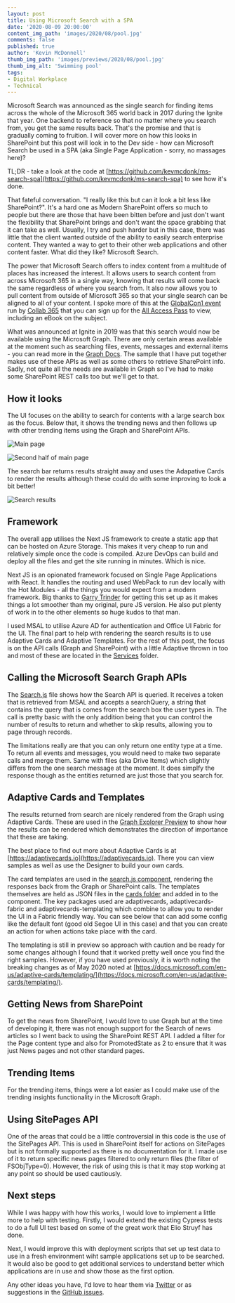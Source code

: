 ```yaml
---
layout: post
title: Using Microsoft Search with a SPA
date: '2020-08-09 20:00:00'
content_img_path: 'images/2020/08/pool.jpg'
comments: false
published: true
author: 'Kevin McDonnell'
thumb_img_path: 'images/previews/2020/08/pool.jpg'
thumb_img_alt: 'Swimming pool'
tags:
- Digital Workplace
- Technical
---
```


Microsoft Search was announced as the single search for finding items across the whole of the Microsoft 365 world back in 2017 during the Ignite that year. One backend to reference so that no matter where you search from, you get the same results back. That's the promise and that is gradually coming to fruition. I will cover more on how this looks in SharePoint but this post will look in to the Dev side - how can Microsoft Search be used in a SPA (aka Single Page Application - sorry, no massages here)?

TL;DR - take a look at the code at [https://github.com/kevmcdonk/ms-search-spa](https://github.com/kevmcdonk/ms-search-spa) to see how it's done.

That fateful conversation. "I really like this but can it look a bit less like SharePoint?". It's a hard one as Modern SharePoint offers so much to people but there are those that have been bitten before and just don't want the flexibility that SharePoint brings and don't want the space grabbing that it can take as well. Usually, I try and push harder but in this case, there was little that the client wanted outside of the ability to easily search enterprise content. They wanted a way to get to their other web applications and other content faster. What did they like? Microsoft Search.

The power that Microsoft Search offers to index content from a multitude of places has increased the interest. It allows users to search content from across Microsoft 365 in a single way, knowing that results will come back the same regardless of where you search from. It also now allows you to pull content from outside of Microsoft 365 so that your single search can be aligned to all of your content. I spoke more of this at the [GlobalCon1 event](https://events.collab365.community/globalcon1-agenda/) run by [Collab 365](https://collab365.community/) that you can sign up for the [All Access Pass](https://partners.collab365.community/13990/41362) to view, including an eBook on the subject.

What was announced at Ignite in 2019 was that this search would now be available using the Microsoft Graph. There are only certain areas available at the moment such as searching files, events, messages and external items - you can read more in the [Graph Docs](https://docs.microsoft.com/en-us/graph/api/resources/search-api-overview?view=graph-rest-beta). The sample that I have put together makes use of these APIs as well as some others to retrieve SharePoint info. Sadly, not quite all the needs are available in Graph so I've had to make some SharePoint REST calls too but we'll get to that.

## How it looks

The UI focuses on the ability to search for contents with a large search box as the focus. Below that, it shows the trending news and then follows up with other trending items using the Graph and SharePoint APIs.

![Main page](/images/2020/08/mssearchspa-1.jpg)

![Second half of main page](/images/2020/08/mssearchspa-2.jpg)

The search bar returns results straight away and uses the Adapative Cards to render the results although these could do with some improving to look a bit better!

![Search results](/images/2020/08/mssearchspa-3.jpg)

## Framework
The overall app utilises the Next JS framework to create a static app that can be hosted on Azure Storage. This makes it very cheap to run and relatively simple once the code is compiled. Azure DevOps can build and deploy all the files and get the site running in minutes. Which is nice.

Next JS is an opionated framework focused on Single Page Applications with React. It handles the routing and used WebPack to run dev locally with the Hot Modules - all the things you would expect from a modern framework. Big thanks to [Garry Trinder](https://www.twitter.com/garrytrinder) for getting this set up as it makes things a lot smoother than my original, pure JS version. He also put plenty of work in to the other elements so huge kudos to that man.

I used MSAL to utilise Azure AD for authentication and Office UI Fabric for the UI. The final part to help with rendering the search results is to use Adaptive Cards and Adaptive Templates. For the rest of this post, the focus is on the API calls (Graph and SharePoint) with a little Adaptive thrown in too and most of these are located in the [Services](https://github.com/kevmcdonk/ms-search-spa/tree/master/services) folder.

## Calling the Microsoft Search Graph APIs
The [Search.js](https://github.com/kevmcdonk/ms-search-spa/blob/master/services/search.js) file shows how the Search API is queried. It receives a token that is retrieved from MSAL and accepts a searchQuery, a string that contains the query that is comes from the search box the user types in. The call is pretty basic with the only addition being that you can control the number of results to return and whether to skip results, allowing you to page through records.

<script src="https://gist.github.com/kevmcdonk/5cb7f9a6a72f58628dd57e826af49489.js"></script>

The limitations really are that you can only return one entity type at a time. To return all events and messages, you would need to make two separate calls and merge them. Same with files (aka Drive Items) which slightly differs from the one search message at the moment. It does simplfy the response though as the entities returned are just those that you search for.

## Adaptive Cards and Templates
The results returned from search are nicely rendered from the Graph using Adaptive Cards. These are used in the [Graph Explorer Preview](https://developer.microsoft.com/en-us/graph/graph-explorer/preview) to show how the results can be rendered which demonstrates the direction of importance that these are taking.

The best place to find out more about Adaptive Cards is at [https://adaptivecards.io](https://adaptivecards.io). There you can view samples as well as use the Designer to build your own cards. 

The card templates are used in the [search.js component](https://github.com/kevmcdonk/ms-search-spa/blob/master/components/search.js), rendering the responses back from the Graph or SharePoint calls. The templates themselves are held as JSON files in the [cards folder](https://github.com/kevmcdonk/ms-search-spa/tree/master/cards) and added in to the component. The key packages used are adaptivecards, adaptivecards-fabric and adaptivecards-templating which combine to allow you to render the UI in a Fabric friendly way. You can see below that can add some config like the default font (good old Segoe UI in this case) and that you can create an action for when actions take place with the card. 

The templating is still in preview so approach with caution and be ready for some changes although I found that it worked pretty well once you find the right samples. However, if you have used previously, it is worth noting the breaking changes as of May 2020 noted at [https://docs.microsoft.com/en-us/adaptive-cards/templating/](https://docs.microsoft.com/en-us/adaptive-cards/templating/).

<script src="https://gist.github.com/kevmcdonk/288e71d02b60e49889f982530a273119.js"></script>

## Getting News from SharePoint
To get the news from SharePoint, I would love to use Graph but at the time of developing it, there was not enough support for the Search of news articles so I went back to using the SharePoint REST API. I added a filter for the Page content type and also for PromotedState as 2 to ensure that it was just News pages and not other standard pages.

<script src="https://gist.github.com/kevmcdonk/09a4dd977f7f4fec418d927d1ea82518.js"></script>

## Trending Items
For the trending items, things were a lot easier as I could make use of the trending insights functionality in the Microsoft Graph.

<script src="https://gist.github.com/kevmcdonk/aa229abc623037431860a33fe6d80999.js"></script>

## Using SitePages API
One of the areas that could be a little controversial in this code is the use of the SitePages API. This is used in SharePoint itself for actions on SitePages but is not formally supported as there is no documentation for it. I made use of it to return specific news pages filtered to only return files (the filter of FSObjType=0). However, the risk of using this is that it may stop working at any point so should be used cautiously. 

<script src="https://gist.github.com/kevmcdonk/59924e7072bb4286cb7fa8ec3a84f302.js"></script>


## Next steps
While I was happy with how this works, I would love to implement a little more to help with testing. Firstly, I would extend the existing Cypress tests to do a full UI test based on some of the great work that Elio Struyf has done.

Next, I would improve this with deployment scripts that set up test data to use in a fresh environment wiht sample applications set up to be searched. It would also be good to get additional services to understand better which applications are in use and show those as the first option.

Any other ideas you have, I'd love to hear them via [Twitter](https://twitter.com/kevmcdonk) or as suggestions in the [GitHub issues](https://github.com/kevmcdonk/ms-search-spa/issues?q=is%3Aissue+is%3Aopen+sort%3Aupdated-desc).